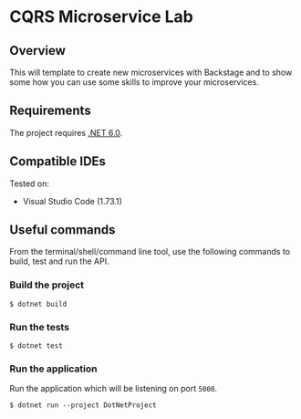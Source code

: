 # CQRS Microservice Lab

## Overview

This will template to create new microservices with Backstage and to show some how you can use some skills to improve your microservices.

## Requirements

The project requires [.NET 6.0](https://dotnet.microsoft.com/en-us/download/dotnet/6.0).

## Compatible IDEs

Tested on:

- Visual Studio Code (1.73.1)

## Useful commands

From the terminal/shell/command line tool, use the following commands to build, test and run the API.

### Build the project

```console
$ dotnet build
```

### Run the tests

```console
$ dotnet test
```

### Run the application

Run the application which will be listening on port `5000`.

```console
$ dotnet run --project DotNetProject
```

